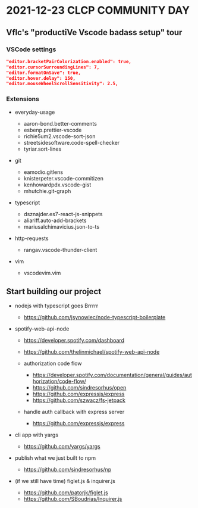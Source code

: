 # 2021-12-23 **CLCP COMMUNITY DAY**

## Vflc's "productiVe Vscode badass setup" tour

### VSCode settings

```json
"editor.bracketPairColorization.enabled": true,
"editor.cursorSurroundingLines": 7,
"editor.formatOnSave": true,
"editor.hover.delay": 150,
"editor.mouseWheelScrollSensitivity": 2.5,
```

### Extensions

- everyday-usage

  - aaron-bond.better-comments
  - esbenp.prettier-vscode
  - richie5um2.vscode-sort-json
  - streetsidesoftware.code-spell-checker
  - tyriar.sort-lines

- git

  - eamodio.gitlens
  - knisterpeter.vscode-commitizen
  - kenhowardpdx.vscode-gist
  - mhutchie.git-graph

- typescript

  - dsznajder.es7-react-js-snippets
  - aliariff.auto-add-brackets
  - mariusalchimavicius.json-to-ts

- http-requests

  - rangav.vscode-thunder-client

- vim

  - vscodevim.vim

## Start building our project

- nodejs with typescript goes Brrrrr

  - https://github.com/jsynowiec/node-typescript-boilerplate

- spotify-web-api-node

  - https://developer.spotify.com/dashboard
  - https://github.com/thelinmichael/spotify-web-api-node

  - authorization code flow

    - https://developer.spotify.com/documentation/general/guides/authorization/code-flow/
    - https://github.com/sindresorhus/open
    - https://github.com/expressjs/express
    - https://github.com/szwacz/fs-jetpack

  - handle auth callback with express server

    - https://github.com/expressjs/express

<!-- - download & display album's cover image with got & terminal-image

  - https://github.com/sindresorhus/terminal-image -->

- cli app with yargs

  - https://github.com/yargs/yargs

- publish what we just built to npm

  - https://github.com/sindresorhus/np

- (if we still have time) figlet.js & inquirer.js

  - https://github.com/patorjk/figlet.js
  - https://github.com/SBoudrias/Inquirer.js
